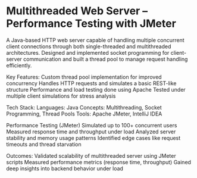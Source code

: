 # Multithreaded Web Server – Performance Testing with JMeter
A Java-based HTTP web server capable of handling multiple concurrent client connections through both single-threaded and multithreaded architectures.
Designed and implemented socket programming for client-server communication and built a thread pool to manage request handling efficiently.

Key Features:
Custom thread pool implementation for improved concurrency
Handles HTTP requests and simulates a basic REST-like structure
Performance and load testing done using Apache 
Tested under multiple client simulations for stress analysis


Tech Stack:
Languages: Java
Concepts: Multithreading, Socket Programming, Thread Pools
Tools: Apache JMeter, IntelliJ IDEA



Performance Testing (JMeter)
Simulated up to 100+ concurrent users
Measured response time and throughput under load
Analyzed server stability and memory usage patterns
Identified edge cases like request timeouts and thread starvation


Outcomes:
Validated scalability of multithreaded server using JMeter scripts
Measured performance metrics (response time, throughput)
Gained deep insights into backend behavior under load
